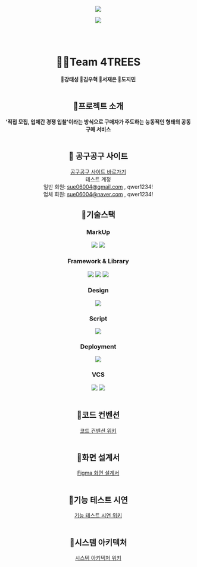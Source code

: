 <p align='center'>
    <img src="https://capsule-render.vercel.app/api?type=waving&color=auto&height=300&section=header&text=공구%20플랫폼%20🛒0909🌽&fontSize=75&animation=fadeIn&fontAlignY=38&&descAlignY=51&descAlign=62"/>
</p>

<div align="center">
  <img src="https://github.com/beyond-sw-camp/be06-1st-4TREES-0909/assets/82444759/adebff05-9206-4b6a-8ae2-475590c542e7"  align="center"/>
</div>

<br></br>

<div align="center">


<h1> 🤼‍♂️Team 4TREES</h2>
<b>🧡강태성 💚김우혁 💛서재은 💜도지민 </b> <br/><br/>

## 📌프로젝트 소개
<b>'직접 모집, 업체간 경쟁 입찰'이라는 방식으로 구매자가 주도하는 능동적인 형태의 공동구매 서비스</b>
<br/><br/>

## 📌 공구공구 사이트
<a href="https://fourtrees.kro.kr">공구공구 사이트 바로가기</a><br>
테스트 계정 <br>
일반 회원: sue06004@gmail.com , qwer1234! <br>
업체 회원: sue06004@naver.com , qwer1234!
## 📌기술스택
### MarkUp
<img src="https://img.shields.io/badge/HTML5-E34F26?style=flat&logo=Html5&logoColor=black"/> <img src="https://img.shields.io/badge/CSS3-1572b6?style=flat&logo=CSS3&logoColor=white"/>
### Framework & Library
<img src="https://img.shields.io/badge/Vue.js-4FC08D?style=flat&logo=Vue.js&logoColor=white"/>
<img src="https://img.shields.io/badge/Pinia-F7DF1E?style=flat-plastic&logo=pinia&logoColor=white"/></a>
<img src="https://img.shields.io/badge/VueRouter-CA4245?style=flat-plastic&logo=JPA&logoColor=white"/></a>


### Design
<img src="https://img.shields.io/badge/Figma-F24E1E?&style=flat&logo=Figma&logoColor=white"/>

### Script
<img src="https://img.shields.io/badge/JavaScript-F7DF1E?&style=flat&logo=JavaScript&logoColor=white"/>

### Deployment
<img src="https://img.shields.io/badge/S3-569A31?style=flat&logo=amazons3&logoColor=white"/>

### VCS
<img src="https://img.shields.io/badge/github-181717?style=flat&logo=github&logoColor=white">
<img src="https://img.shields.io/badge/git-F05032?style=flat&logo=git&logoColor=white">
<br/><br/>

## 📌코드 컨벤션
<a href="https://github.com/beyond-sw-camp/be06-3rd-4TREES-0909/wiki/%EC%BD%94%EB%93%9C-%EC%BB%A8%EB%B2%A4%EC%85%98">코드 컨벤션 위키</a>
<br/><br/>

## 📌화면 설계서
<a href="https://github.com/beyond-sw-camp/be06-3rd-4TREES-0909/wiki/%ED%99%94%EB%A9%B4-%EC%84%A4%EA%B3%84%EC%84%9C">Figma 화면 설계서</a> 
<br/><br/>

## 📌기능 테스트 시연
<a href="https://github.com/beyond-sw-camp/be06-2nd-4TREES-0909/wiki/%ED%95%B5%EC%8B%AC-%EA%B8%B0%EB%8A%A5-%EC%8B%9C%EC%97%B0">기능 테스트 시연 위키</a>
<br/><br/>


## 📌시스템 아키텍처
<div align="center">
<a href="https://github.com/beyond-sw-camp/be06-3rd-4TREES-0909/wiki/%EC%8B%9C%EC%8A%A4%ED%85%9C-%EC%95%84%ED%82%A4%ED%85%8D%EC%B2%98">시스템 아키텍처 위키</a>
</div>
<br/><br/>


<br/><br/>
